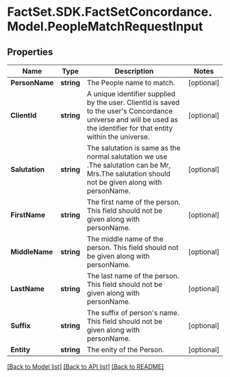 # FactSet.SDK.FactSetConcordance.Model.PeopleMatchRequestInput

## Properties

Name | Type | Description | Notes
------------ | ------------- | ------------- | -------------
**PersonName** | **string** | The People name to match. | [optional] 
**ClientId** | **string** | A unique identifier supplied by the user. ClientId is saved to the user&#39;s Concordance universe and will be used as the identifier for that entity within the universe.  | [optional] 
**Salutation** | **string** | The salutation is same as the normal salutation we use .The salutation can be Mr, Mrs.The salutation should not be given along with personName.  | [optional] 
**FirstName** | **string** | The first name of the person. This field should not be given along with personName.  | [optional] 
**MiddleName** | **string** | The middle name of the person. This field should not be given along with personName.  | [optional] 
**LastName** | **string** | The last name of the person. This field should not be given along with personName.  | [optional] 
**Suffix** | **string** | The suffix of person&#39;s name. This field should not be given along with personName.  | [optional] 
**Entity** | **string** | The enity of the Person.  | [optional] 

[[Back to Model list]](../README.md#documentation-for-models) [[Back to API list]](../README.md#documentation-for-api-endpoints) [[Back to README]](../README.md)

